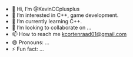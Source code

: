 - 👋 Hi, I’m @KevinCCplusplus
- 👀 I’m interested in C++, game development.
- 🌱 I’m currently learning C++.
- 💞️ I’m looking to collaborate on ...
- 📫 How to reach me kcortenraad01@gmail.com
- 😄 Pronouns: ...
- ⚡ Fun fact: ...

<!---
KevinCCplusplus/KevinCCplusplus is a ✨ special ✨ repository because its `README.md` (this file) appears on your GitHub profile.
You can click the Preview link to take a look at your changes.
--->
